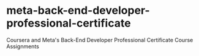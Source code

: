 # meta-back-end-developer-professional-certificate
Coursera and Meta's Back-End Developer Professional Certificate Course Assignments
